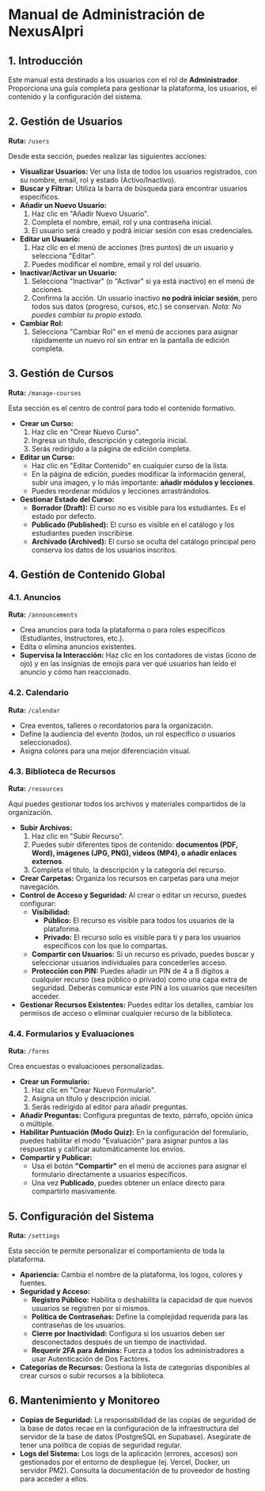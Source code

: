 
# Manual de Administración de NexusAlpri

## 1. Introducción

Este manual está destinado a los usuarios con el rol de **Administrador**. Proporciona una guía completa para gestionar la plataforma, los usuarios, el contenido y la configuración del sistema.

## 2. Gestión de Usuarios

**Ruta:** `/users`

Desde esta sección, puedes realizar las siguientes acciones:
*   **Visualizar Usuarios:** Ver una lista de todos los usuarios registrados, con su nombre, email, rol y estado (Activo/Inactivo).
*   **Buscar y Filtrar:** Utiliza la barra de búsqueda para encontrar usuarios específicos.
*   **Añadir un Nuevo Usuario:**
    1.  Haz clic en "Añadir Nuevo Usuario".
    2.  Completa el nombre, email, rol y una contraseña inicial.
    3.  El usuario será creado y podrá iniciar sesión con esas credenciales.
*   **Editar un Usuario:**
    1.  Haz clic en el menú de acciones (tres puntos) de un usuario y selecciona "Editar".
    2.  Puedes modificar el nombre, email y rol del usuario.
*   **Inactivar/Activar un Usuario:**
    1.  Selecciona "Inactivar" (o "Activar" si ya está inactivo) en el menú de acciones.
    2.  Confirma la acción. Un usuario inactivo **no podrá iniciar sesión**, pero todos sus datos (progreso, cursos, etc.) se conservan.
    *Nota: No puedes cambiar tu propio estado.*
*   **Cambiar Rol:**
    1.  Selecciona "Cambiar Rol" en el menú de acciones para asignar rápidamente un nuevo rol sin entrar en la pantalla de edición completa.

## 3. Gestión de Cursos

**Ruta:** `/manage-courses`

Esta sección es el centro de control para todo el contenido formativo.
*   **Crear un Curso:**
    1.  Haz clic en "Crear Nuevo Curso".
    2.  Ingresa un título, descripción y categoría inicial.
    3.  Serás redirigido a la página de edición completa.
*   **Editar un Curso:**
    *   Haz clic en "Editar Contenido" en cualquier curso de la lista.
    *   En la página de edición, puedes modificar la información general, subir una imagen, y lo más importante: **añadir módulos y lecciones**.
    *   Puedes reordenar módulos y lecciones arrastrándolos.
*   **Gestionar Estado del Curso:**
    *   **Borrador (Draft):** El curso no es visible para los estudiantes. Es el estado por defecto.
    *   **Publicado (Published):** El curso es visible en el catálogo y los estudiantes pueden inscribirse.
    *   **Archivado (Archived):** El curso se oculta del catálogo principal pero conserva los datos de los usuarios inscritos.

## 4. Gestión de Contenido Global

### 4.1. Anuncios

**Ruta:** `/announcements`
*   Crea anuncios para toda la plataforma o para roles específicos (Estudiantes, Instructores, etc.).
*   Edita o elimina anuncios existentes.
*   **Supervisa la Interacción:** Haz clic en los contadores de vistas (icono de ojo) y en las insignias de emojis para ver qué usuarios han leído el anuncio y cómo han reaccionado.

### 4.2. Calendario

**Ruta:** `/calendar`
*   Crea eventos, talleres o recordatorios para la organización.
*   Define la audiencia del evento (todos, un rol específico o usuarios seleccionados).
*   Asigna colores para una mejor diferenciación visual.

### 4.3. Biblioteca de Recursos

**Ruta:** `/resources`

Aquí puedes gestionar todos los archivos y materiales compartidos de la organización.

*   **Subir Archivos:**
    1.  Haz clic en "Subir Recurso".
    2.  Puedes subir diferentes tipos de contenido: **documentos (PDF, Word), imágenes (JPG, PNG), videos (MP4), o añadir enlaces externos**.
    3.  Completa el título, la descripción y la categoría del recurso.
*   **Crear Carpetas:** Organiza los recursos en carpetas para una mejor navegación.
*   **Control de Acceso y Seguridad:** Al crear o editar un recurso, puedes configurar:
    *   **Visibilidad:**
        *   **Público:** El recurso es visible para todos los usuarios de la plataforma.
        *   **Privado:** El recurso solo es visible para ti y para los usuarios específicos con los que lo compartas.
    *   **Compartir con Usuarios:** Si un recurso es privado, puedes buscar y seleccionar usuarios individuales para concederles acceso.
    *   **Protección con PIN:** Puedes añadir un PIN de 4 a 8 dígitos a cualquier recurso (sea público o privado) como una capa extra de seguridad. Deberás comunicar este PIN a los usuarios que necesiten acceder.
*   **Gestionar Recursos Existentes:** Puedes editar los detalles, cambiar los permisos de acceso o eliminar cualquier recurso de la biblioteca.

### 4.4. Formularios y Evaluaciones

**Ruta:** `/forms`

Crea encuestas o evaluaciones personalizadas.

*   **Crear un Formulario:**
    1.  Haz clic en "Crear Nuevo Formulario".
    2.  Asigna un título y descripción inicial.
    3.  Serás redirigido al editor para añadir preguntas.
*   **Añadir Preguntas:** Configura preguntas de texto, párrafo, opción única o múltiple.
*   **Habilitar Puntuación (Modo Quiz):** En la configuración del formulario, puedes habilitar el modo "Evaluación" para asignar puntos a las respuestas y calificar automáticamente los envíos.
*   **Compartir y Publicar:**
    *   Usa el botón **"Compartir"** en el menú de acciones para asignar el formulario directamente a usuarios específicos.
    *   Una vez **Publicado**, puedes obtener un enlace directo para compartirlo masivamente.

## 5. Configuración del Sistema

**Ruta:** `/settings`

Esta sección te permite personalizar el comportamiento de toda la plataforma.
*   **Apariencia:** Cambia el nombre de la plataforma, los logos, colores y fuentes.
*   **Seguridad y Acceso:**
    *   **Registro Público:** Habilita o deshabilita la capacidad de que nuevos usuarios se registren por sí mismos.
    *   **Política de Contraseñas:** Define la complejidad requerida para las contraseñas de los usuarios.
    *   **Cierre por Inactividad:** Configura si los usuarios deben ser desconectados después de un tiempo de inactividad.
    *   **Requerir 2FA para Admins:** Fuerza a todos los administradores a usar Autenticación de Dos Factores.
*   **Categorías de Recursos:** Gestiona la lista de categorías disponibles al crear cursos o subir recursos a la biblioteca.

## 6. Mantenimiento y Monitoreo

*   **Copias de Seguridad:** La responsabilidad de las copias de seguridad de la base de datos recae en la configuración de la infraestructura del servidor de la base de datos (PostgreSQL en Supabase). Asegúrate de tener una política de copias de seguridad regular.
*   **Logs del Sistema:** Los logs de la aplicación (errores, accesos) son gestionados por el entorno de despliegue (ej. Vercel, Docker, un servidor PM2). Consulta la documentación de tu proveedor de hosting para acceder a ellos.
